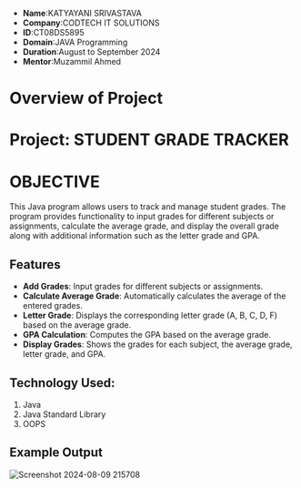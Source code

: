- **Name**:KATYAYANI SRIVASTAVA
- **Company**:CODTECH IT SOLUTIONS
- **ID**:CT08DS5895
- **Domain**:JAVA Programming
- **Duration**:August to September 2024
- **Mentor**:Muzammil Ahmed

# Overview of Project
# Project: STUDENT GRADE TRACKER

# OBJECTIVE

This Java program allows users to track and manage student grades. The program provides functionality to input grades for different subjects or assignments, calculate the average grade, and display the overall grade along with additional information such as the letter grade and GPA.

## Features

- **Add Grades**: Input grades for different subjects or assignments.
- **Calculate Average Grade**: Automatically calculates the average of the entered grades.
- **Letter Grade**: Displays the corresponding letter grade (A, B, C, D, F) based on the average grade.
- **GPA Calculation**: Computes the GPA based on the average grade.
- **Display Grades**: Shows the grades for each subject, the average grade, letter grade, and GPA.

## Technology Used:
1) Java
2) Java Standard Library
3) OOPS

## Example Output

![Screenshot 2024-08-09 215708](https://github.com/user-attachments/assets/de71d868-2488-4bcd-be70-cf2fc6efcf51)


